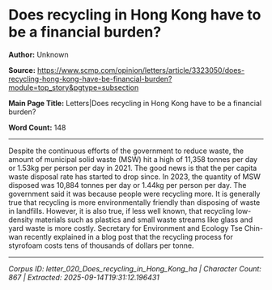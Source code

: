 # Does recycling in Hong Kong have to be a financial burden?

**Author:** Unknown

**Source:** https://www.scmp.com/opinion/letters/article/3323050/does-recycling-hong-kong-have-be-financial-burden?module=top_story&pgtype=subsection

**Main Page Title:** Letters|Does recycling in Hong Kong have to be a financial burden?

**Word Count:** 148

---

Despite the continuous efforts of the government to reduce waste, the amount of municipal solid waste (MSW) hit a high of 11,358 tonnes per day or 1.53kg per person per day in 2021.
The good news is that the per capita waste disposal rate has started to drop since. In 2023, the quantity of MSW disposed was 10,884 tonnes per day or 1.44kg per person per day. The government said it was because people were recycling more.
It is generally true that recycling is more environmentally friendly than disposing of waste in landfills. However, it is also true, if less well known, that recycling low-density materials such as plastics and small waste streams like glass and yard waste is more costly.
Secretary for Environment and Ecology Tse Chin-wan recently explained in a blog post that the recycling process for styrofoam costs tens of thousands of dollars per tonne.

---

*Corpus ID: letter_020_Does_recycling_in_Hong_Kong_ha | Character Count: 867 | Extracted: 2025-09-14T19:31:12.196431*
